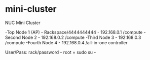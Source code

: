 # mini-cluster
NUC Mini Cluster

-Top Node 1 (AP) - Rackspace/4444444444 - 192.168.0.1 /compute
-Second Node 2 - 192.168.0.2 /compute
-Third Node 3 - 192.168.0.3 /compute
-Fourth Node 4 - 192.168.0.4 /all-in-one controller

User/Pass: rack/password - root = sudo su -

